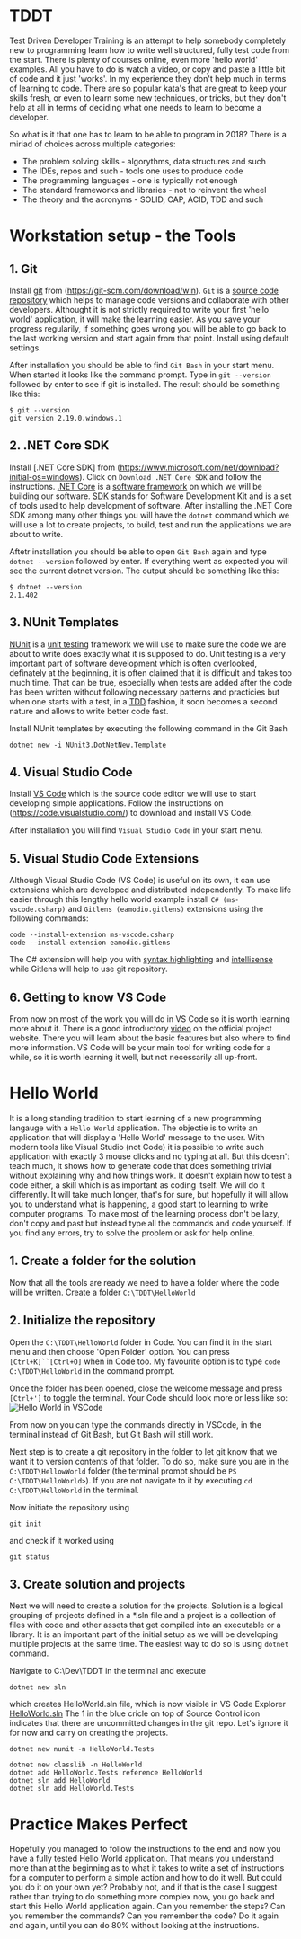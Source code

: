 # TDDT
Test Driven Developer Training is an attempt to help somebody completely new to programming learn how to write well structured, fully test code from the start. 
There is plenty of courses online, even more 'hello world' examples. All you have to do is watch a video, or copy and paste a little bit of code and it just 'works'. In my experience they don't help much in terms of learning to code. There are so popular kata's that are great to keep your skills fresh, or even to learn some new techniques, or tricks, but they don't help at all in terms of deciding what one needs to learn to become a developer. 

So what is it that one has to learn to be able to program in 2018? There is a miriad of choices across multiple categories:
* The problem solving skills - algorythms, data structures and such
* The IDEs, repos and such - tools one uses to produce code
* The programming languages - one is typically not enough
* The standard frameworks and libraries - not to reinvent the wheel
* The theory and the acronyms - SOLID, CAP, ACID, TDD and such

# Workstation setup - the Tools

## 1. Git
Install [git](https://git-scm.com/about) from (https://git-scm.com/download/win). `Git` is a [source code repository](https://en.wikipedia.org/wiki/Version_control) which helps to manage code versions and collaborate with other developers. Althought it is not strictly required to write your first 'hello world' application, it will make the learning easier. As you save your progress regularily, if something goes wrong you will be able to go back to the last working version and start again from that point. Install using default settings. 

After installation you should be able to find `Git Bash` in your start menu. When started it looks like the command prompt.
Type in `git --version` followed by enter to see if git is installed. The result should be something like this:

```
$ git --version
git version 2.19.0.windows.1
```

## 2. .NET Core SDK 
Install [.NET Core SDK] from (https://www.microsoft.com/net/download?initial-os=windows). Click on `Download .NET Core SDK` and follow the instructions. [.NET Core](https://en.wikipedia.org/wiki/.NET_Core) is a [software framework](https://en.wikipedia.org/wiki/Software_framework) on which we will be building our software. [SDK](https://en.wikipedia.org/wiki/Software_development_kit) stands for Software Development Kit and is a set of tools used to help development of software. After installing the .NET Core SDK among many other things you will have the `dotnet` command which we will use a lot to create projects, to build, test and run the applications we are about to write. 

Aftetr installation you should be able to open `Git Bash` again and type `dotnet --version` followed by enter. If everything went as expected you will see the current dotnet version. The output should be something like this:

```
$ dotnet --version
2.1.402
```

## 3. NUnit Templates
[NUnit](https://en.wikipedia.org/wiki/NUnit) is a [unit testing](https://en.wikipedia.org/wiki/Unit_testing) framework we will use to make sure the code we are about to write does exactly what it is supposed to do. Unit testing is a very important part of software development which is often overlooked, definately at the beginning, it is often claimed that it is difficult and takes too much time. That can be true, especially when tests are added after the code has been written without following necessary patterns and practicies but when one starts with a test, in a [TDD](https://en.wikipedia.org/wiki/Test-driven_development) fashion, it soon becomes a second nature and allows to write better code fast. 

Install NUnit templates by executing the following command in the Git Bash

```
dotnet new -i NUnit3.DotNetNew.Template
```

## 4. Visual Studio Code
Install [VS Code](https://en.wikipedia.org/wiki/Visual_Studio_Code) which is the source code editor we will use to start developing simple applications.
Follow the instructions on (https://code.visualstudio.com/) to download and install VS Code. 

After installation you will find `Visual Studio Code` in your start menu. 

## 5. Visual Studio Code Extensions
Although Visual Studio Code (VS Code) is useful on its own, it can use extensions which are developed and distributed independently. To make life easier through this lengthy hello world example install `C# (ms-vscode.csharp)` and `Gitlens (eamodio.gitlens)` extensions using the following commands: 

```
code --install-extension ms-vscode.csharp
code --install-extension eamodio.gitlens
```

The C# extension will help you with [syntax highlighting](https://en.wikipedia.org/wiki/Syntax_highlighting) and [intellisense](https://en.wikipedia.org/wiki/Intelligent_code_completion) while Gitlens will help to use git repository. 

## 6. Getting to know VS Code 
From now on most of the work you will do in VS Code so it is worth learning more about it. There is a good introductory [video](https://code.visualstudio.com/docs/introvideos/basics) on the official project website. There you will learn about the basic features but also where to find more information. VS Code will be your main tool for writing code for a while, so it is worth learning it well, but not necessarily all up-front. 

# Hello World

It is a long standing tradition to start learning of a new programming langauge with a `Hello World` application. The objectie is to write an application that will display a 'Hello World' message to the user. With modern tools like Visual Studio (not Code) it is possible to write such application with exactly 3 mouse clicks and no typing at all. But this doesn't teach much, it shows how to generate code that does something trivial without explaining why and how things work. It doesn't explain how to test a code either, a skill which is as important as coding itself. We will do it differently. It will take much longer, that's for sure, but hopefully it will allow you to understand what is happening, a good start to learning to write computer programs. To make most of the learning process don't be lazy, don't copy and past but instead type all the commands and code yourself. If you find any errors, try to solve the problem or ask for help online. 

## 1. Create a folder for the solution
Now that all the tools are ready we need to have a folder where the code will be written. 
Create a folder `C:\TDDT\HelloWorld` 

## 2. Initialize the repository

Open the `C:\TDDT\HelloWorld` folder in Code. You can find it in the start menu and then choose 'Open Folder' option. You can press `[Ctrl+K]``[Ctrl+O]` when in Code too. My favourite option is to type `code C:\TDDT\HelloWorld` in the command prompt.

Once the folder has been opened, close the welcome message and press `[Ctrl+']` to toggle the terminal. Your Code should look more or less like so:
![Hello World in VSCode](./Images/HelloWorld.EmptyFolderInVsCode.png)

From now on you can type the commands directly in VSCode, in the terminal instead of Git Bash, but Git Bash will still work. 

Next step is to create a git repository in the folder to let git know that we want it to version contents of that folder. To do so, make sure you are in the `C:\TDDT\HellowWorld` folder (the terminal prompt should be `PS C:\TDDT\HelloWorld>`). If you are not navigate to it by executing `cd C:\TDDT\HelloWorld` in the terminal. 

Now initiate the repository using 

```
git init
```

and check if it worked using 

```
git status
```

## 3. Create solution and projects

Next we will need to create a solution for the projects. Solution is a logical grouping of projects defined in a *.sln file and a project is a collection of files with code and other assets that get compiled into an executable or a library. It is an important part of the initial setup as we will be developing multiple projects at the same time. The easiest way to do so is using `dotnet` command. 

Navigate to C:\Dev\TDDT in the terminal and execute

```
dotnet new sln
```

which creates HelloWorld.sln file, which is now visible in VS Code Explorer
[HelloWorld.sln](C:\Dev\TDDT\Images\HelloWorld.SolutionFile.png)
The 1 in the blue cricle on top of Source Control icon indicates that there are uncommitted changes in the git repo. Let's ignore it for now and carry on creating the projects. 

```
dotnet new nunit -n HelloWorld.Tests
```

```
dotnet new classlib -n HelloWorld
dotnet add HelloWorld.Tests reference HelloWorld
dotnet sln add HelloWorld
dotnet sln add HelloWorld.Tests
```

# Practice Makes Perfect 

Hopefully you managed to follow the instructions to the end and now you have a fully tested Hello World application. That means you understand more than at the beginning as to what it takes to write a set of instructions for a computer to perform a simple action and how to do it well. But could you do it on your own yet? Probably not, and if that is the case I suggest rather than trying to do something more complex now, you go back and start this Hello World application again. Can you remember the steps? Can you remember the commands? Can you remember the code? Do it again and again, until you can do 80% without looking at the instructions. 